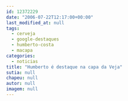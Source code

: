 ```yaml
---
id: 12372229
date: "2006-07-22T12:17:00+00:00"
last_modified_at: null
tags:
  - cerveja
  - google-destaques
  - humberto-costa
  - macapa
categories:
  - noticias
title: "Humberto é destaque na capa da Veja"
sutia: null
chapeu: null
autor: null
imagem: null
---
```

<p> </p>

